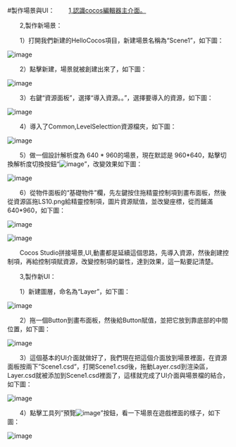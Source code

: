 #製作場景與UI：
&emsp;&emsp;[1,認識cocos編輯器主介面。](../../chapter3/Editor/UIOverview/tw.md)

&emsp;&emsp;2,製作新場景：

&emsp;&emsp;1）打開我們新建的HelloCocos項目，新建場景名稱為“Scene1”，如下圖：           
 
![image](res_tw/image0001.png)

&emsp;&emsp;2）點擊新建，場景就被創建出來了，如下圖：

![image](res_tw/image0002.png)
 
&emsp;&emsp;3）右鍵“資源面板”，選擇“導入資源。。”，選擇要導入的資源，如下圖：
  
![image](res_tw/image0003.png)

&emsp;&emsp;4）導入了Common,LevelSelecttion資源檔夾，如下圖：

![image](res_tw/image0004.png)
 
&emsp;&emsp;5）做一個設計解析度為 640 * 960的場景，現在默認是 960*640，點擊切換解析度切換按鈕“![image](res/image0005.png)”，改變效果如下圖：

![image](res_tw/image0006.png)

&emsp;&emsp;6）從物件面板的“基礎物件”欄，先左鍵按住拖精靈控制項到畫布面板，然後從資源區拖LS10.png給精靈控制項，圖片資源賦值，並改變座標，從而鋪滿640*960，如下圖：

![image](res_tw/image0007.png)

![image](res_tw/image0008.png)
 
&emsp;&emsp;Cocos Studio拼接場景,UI,動畫都是延續這個思路，先導入資源，然後創建控制項，再給控制項賦資源，改變控制項的屬性，達到效果，這一點要記清楚。

&emsp;&emsp;3,製作新UI：

&emsp;&emsp;1）新建圖層，命名為“Layer”，如下圖：

![image](res_tw/image0009.png)
 
&emsp;&emsp;2）拖一個Button到畫布面板，然後給Button賦值，並把它放到靠底部的中間位置，如下圖：
 
![image](res_tw/image0010.png)

&emsp;&emsp;3）這個基本的UI介面就做好了，我們現在把這個介面放到場景裡面，在資源面板按兩下”Scene1.csd”，打開Scene1.csd後，拖動Layer.csd到渲染區，Layer.csd就被添加到Scene1.csd裡面了，這樣就完成了UI介面與場景檔的結合，如下圖：

![image](res_tw/image0013.png)

&emsp;&emsp;4）點擊工具列”預覽![image](res_tw/image0011.png)”按鈕，看一下場景在遊戲裡面的樣子，如下圖：
 
![image](res_tw/image0012.png)



         






      
        
        
